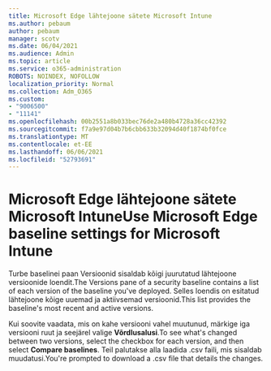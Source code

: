 ```yaml
---
title: Microsoft Edge lähtejoone sätete Microsoft Intune
ms.author: pebaum
author: pebaum
manager: scotv
ms.date: 06/04/2021
ms.audience: Admin
ms.topic: article
ms.service: o365-administration
ROBOTS: NOINDEX, NOFOLLOW
localization_priority: Normal
ms.collection: Adm_O365
ms.custom:
- "9006500"
- "11141"
ms.openlocfilehash: 00b2551a8b033bec76de2a480b4728a36cc42392
ms.sourcegitcommit: f7a9e97d04b7b6cbb633b32094d40f1874bf0fce
ms.translationtype: MT
ms.contentlocale: et-EE
ms.lasthandoff: 06/06/2021
ms.locfileid: "52793691"
---
```

# <a name="use-microsoft-edge-baseline-settings-for-microsoft-intune"></a><span data-ttu-id="97a1b-102">Microsoft Edge lähtejoone sätete Microsoft Intune</span><span class="sxs-lookup"><span data-stu-id="97a1b-102">Use Microsoft Edge baseline settings for Microsoft Intune</span></span>

<span data-ttu-id="97a1b-103">Turbe baselinei paan Versioonid sisaldab kõigi juurutatud lähtejoone versioonide loendit.</span><span class="sxs-lookup"><span data-stu-id="97a1b-103">The Versions pane of a security baseline contains a list of each version of the baseline you've deployed.</span></span> <span data-ttu-id="97a1b-104">Selles loendis on esitatud lähtejoone kõige uuemad ja aktiivsemad versioonid.</span><span class="sxs-lookup"><span data-stu-id="97a1b-104">This list provides the baseline's most recent and active versions.</span></span>

<span data-ttu-id="97a1b-105">Kui soovite vaadata, mis on kahe versiooni vahel muutunud, märkige iga versiooni ruut ja seejärel valige **Võrdlusalusi**.</span><span class="sxs-lookup"><span data-stu-id="97a1b-105">To see what's changed between two versions, select the checkbox for each version, and then select **Compare baselines**.</span></span> <span data-ttu-id="97a1b-106">Teil palutakse alla laadida .csv faili, mis sisaldab muudatusi.</span><span class="sxs-lookup"><span data-stu-id="97a1b-106">You're prompted to download a .csv file that details the changes.</span></span>